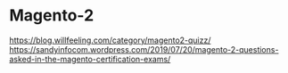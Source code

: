 # Magento-2

 https://blog.willfeeling.com/category/magento2-quizz/
https://sandyinfocom.wordpress.com/2019/07/20/magento-2-questions-asked-in-the-magento-certification-exams/
